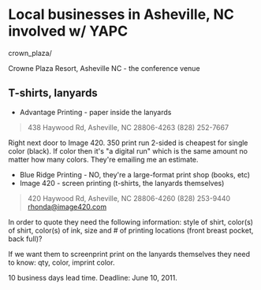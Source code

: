 # Local businesses in Asheville, NC involved w/ YAPC

crown_plaza/

Crowne Plaza Resort, Asheville NC -  the conference venue

## T-shirts, lanyards

* Advantage Printing - paper inside the lanyards

>   438 Haywood Rd, Asheville, NC 28806-4263
>   (828) 252-7667

Right next door to Image 420. 350 print run 2-sided is cheapest for single color (black).
If color then it's "a digital run" which is the same amount no matter how many colors.
They're emailing me an estimate.

* Blue Ridge Printing - NO, they're a large-format print shop (books, etc)
* Image 420 - screen printing (t-shirts, the lanyards themselves)

>   420 Haywood Rd, Asheville, NC 28806-4260
>   (828) 253-9440
>   rhonda@image420.com

In order to quote they need the following information: style of shirt, color(s)
of shirt, color(s) of ink, size and # of printing locations (front breast pocket, back
full)?

If we want them to screenprint print on the lanyards themselves they need to know: 
qty, color, imprint color.

10 business days lead time. Deadline: June 10, 2011.
 
